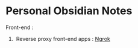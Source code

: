 # Personal Obsidian Notes

Front-end :

1)  Reverse proxy front-end apps : 
	[Ngrok](Front-end/Ngrok.md)
